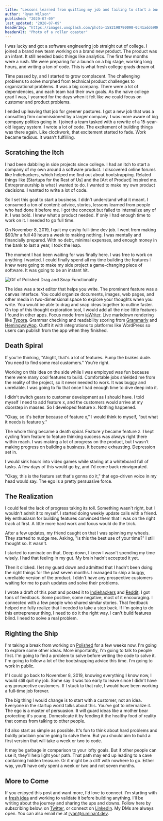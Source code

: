 ```yaml
---
title: "Lessons learned from quitting my job and failing to start a business"
author: "Ryan Wilson"
published: "2020-07-09"
last_updated: "2020-07-09"
headerImg: "https://images.unsplash.com/photo-1582198790090-0c41add69066?ixlib=rb-1.2.1&ixid=eyJhcHBfaWQiOjEyMDd9&auto=format&fit=crop&w=1778&q=80"
headerAlt: "Photo of a roller coaster"
---
```


I was lucky and got a software engineering job straight out of college. I joined a brand new team working on a brand new product. The product was an infant. It still needed basic things like analytics. The first few months were a rush. We were preparing for a launch on a big stage, working long hours, and writing a ton of code. This is what fresh college grads dream of.

Time passed by, and I started to grow complacent. The challenging problems to solve morphed from technical product challenges to organizational problems. It was a big company. There were a lot of dependencies, and each team had their own goals. As the naive college grad I was, I yearned for the days when it felt like we could focus on customer and product problems.

I ended up leaving that job for greener pastures. I got a new job that was a consulting firm commissioned by a larger company. I was more aware of big company politics going in. I joined a team tasked with a rewrite of a 15-year-old legacy system. I wrote a lot of code. The excitement of building things was there again. Like clockwork, that excitement started to fade. Work became tedious. It wasn't fulfilling.

## Scratching the Itch

I had been dabbling in side projects since college. I had an itch to start a company of my own around a software product. I discovered online forums like Indiehackers, which helped me find out about bootstrapping. Related things like [Startups for the Rest of Us] and the [Art of Product] inspired me. Entrepreneurship is what I wanted to do. I wanted to make my own product decisions. I wanted to write a lot of code.

So I set this goal to start a business. I didn't understand what it meant. I consumed a ton of content: advice, stories, lessons learned from people who had done it before me. I got the concept but failed to internalize any of it. I was bold. I knew what a product needed. If only I had enough time to work on it. I needed to go full time.

On November 8, 2019, I quit my cushy full-time dev job. I went from making $90/hr a full 40 hours a week to making nothing. I was mentally and financially prepared. With no debt, minimal expenses, and enough money in the bank to last a year, I took the leap.

The moment I had been waiting for was finally here. I was free to work on anything I wanted. I could finally spend all my time building the features I knew were going to make my side project a game-changing piece of software. It was going to be an instant hit.

![Gif of Polished Drag and Snap Functionality](/img/drag-and-snap.gif)

The idea was a text editor that helps you write. The prominent feature was a canvas interface. You could organize documents, images, web pages, and other media in two-dimensional space to explore your thoughts when you write. You would be able to drag and snap ideas together to outline faster. On top of this thought exploration tool, I would add all the nice little features I found in other apps. Focus mode from [iaWriter](https://ia.net/writer). Live markdown rendering like [Typora](https://typora.io/). Grammar checking and readability scoring from [Grammarly](grammarly.com) and [HemingwayApp](http://hemingwayapp.com/). Outfit it with integrations to platforms like WordPress so users can publish from the app when they finished.

## Death Spiral

If you're thinking, "Alright, that's a lot of features. Pump the brakes dude. You need to find some real customers." You're right.

Working on this idea on the side while I was employed was fun because there were many cool features to build. Comfortable jobs shielded me from the reality of the project, so it never needed to work. It was buggy and unreliable. I was going to fix that once I had enough time to dive deep into it.

I didn't switch gears to customer development as I should have. I told myself I need to add feature x, and the customers would arrive at my doorstep in masses. So I developed feature x. Nothing happened.

"Okay, so it's better because of feature x," I would think to myself, "but what it needs is feature y."

The whole thing became a death spiral. Feature y became feature z. I kept cycling from feature to feature thinking success was always right there within reach. I was making a lot of progress on the product, but I wasn't making progress on building a business. It became exhausting. Depression set in.

I would sink hours into video games while staring at a whiteboard full of tasks. A few days of this would go by, and I'd come back reinvigorated. 

"Okay, this is the feature set that's gonna do it," that ego-driven voice in my head would say. The ego is a pretty persuasive force.

## The Realization

I could feel the lack of progress taking its toll. Something wasn't right, but I wouldn't admit it to myself. I started doing weekly update calls with a friend. My enthusiasm for building features convinced them that I was on the right track at first. A little more hard work and focus would do the trick.

After a few updates, my friend caught on that I was spinning my wheels. They started to nudge me. Asking, "Is this the best use of your time?" I still thought so. It wasn't.

I started to ruminate on that. Deep down, I knew I wasn't spending my time wisely. I had that feeling in my gut. My brain hadn't accepted it yet.

Then it clicked. I let my guard down and admitted that I hadn't been doing the right things for the past seven months. I managed to ship a buggy, unreliable version of the product. I didn't have any prospective customers waiting for me to push updates and solve their problems.

I wrote a draft of this post and posted it to [Indiehackers](https://www.indiehackers.com/) and [Reddit](https://reddit.com). I got tons of feedback. Some positive, some negative, most of it encouraging. I connected with a few people who shared similar stories. That feedback helped me fully realize that I needed to take a step back. If I'm going to do this entrepreneur thing, I need to do it the right way. I can't build features blind. I need to solve a real problem.

## Righting the Ship

I'm taking a break from working on [Polished](https://polished.app) for a few weeks now. I'm going to explore some other ideas. More importantly, I'm going to talk to people first. I'm going to find a problem to solve before writing the code to solve it. I'm going to follow a lot of the bootstrapping advice this time. I'm going to work in public.

If I could go back to November 8, 2019, knowing everything I know now, I would still quit my job. Some say it was too early to leave since I didn't have any prospective customers. If I stuck to that rule, I would have been working a full-time job forever.

The big thing I would change is to start with a customer, not an idea. Everyone in the startup world talks about this. You've got to internalize it. The ego is a master of persuasion. It will guard ideas like a mother bear protecting it's young. Domesticate it by feeding it the healthy food of reality that comes from talking to other people.

I'd also start as simple as possible. It's fun to think about hard problems and boldly proclaim you're going to solve them. But you should aim to build a first version that will take a week or two to code.

It may be garbage in comparison to your lofty goals. But if other people can use it, they'll help light your path. That path may end up leading to a cave containing hidden treasure. Or it might be a cliff with nowhere to go. Either way, you'll have only spent a week or two and not seven months.

## More to Come

If you enjoyed this post and want more, I'd love to connect. I'm starting with a [fresh idea](https://tidyworkspace.com) and working to validate it before building anything. I'll be writing about the journey and sharing the ups and downs. Follow here by subscribing below, on [Twitter](https://twitter.com/rywils21), or connect on [LinkedIn](https://www.linkedin.com/in/rywils21/). My DMs are always open. You can also email me at [ryan@ruminant.dev](mailto:ryan@ruminant.dev).